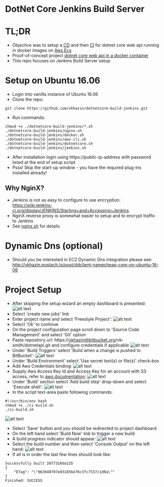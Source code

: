 # DotNet Core Jenkins Build Server #

# TL;DR
* Objective was to setup a [CD](https://en.wikipedia.org/wiki/Continuous_delivery) and then [CI](https://en.wikipedia.org/wiki/Continuous_integration) for dotnet core web api running in docker images on [Aws Ecs](http://docs.aws.amazon.com/AmazonECS/latest/developerguide/Welcome.html)
* Proof-of-concept project [dotnet core web api in a docker container](https://bitbucket.org/vk-smith/dotnetapi/src/master/README.md)
* This repo focuses on Jenkins Build Server setup

# Setup on Ubuntu 16.06
* Login into vanilla instance of Ubuntu 16.06
* Clone the repo:
```
git clone https://github.com/vkhazin/dotnetcore-build-jenkins.git
```
* Run commands:
```
chmod +x ./dotnetcore-build-jenkins/*.sh
./dotnetcore-build-jenkins/nginx.sh
./dotnetcore-build-jenkins/docker.sh
./dotnetcore-build-jenkins/aws-cli.sh
./dotnetcore-build-jenkins/dotnetcore.sh
./dotnetcore-build-jenkins/jenkins.sh
```
* After installation login using https://public-ip-address with password listed at the end of setup script
* Psss! Skip the start-up window - you have the required plug-ins installed already!

## Why NginX?
* Jenkins is not as easy to configure to use encryption: https://wiki.jenkins-ci.org/display/JENKINS/Starting+and+Accessing+Jenkins
* NginX reverse proxy is somewhat easier to setup and to encrypt traffic to Jenkins
* See [nginx.sh](https://github.com/vkhazin/dotnetcore-build-jenkins/blob/master/nginx.sh) for details

# Dynamic Dns (optional)
* Should you be interested in EC2 Dynamic Dns integration please see: http://vkhazin.postach.io/post/ddclient-namecheap-com-on-ubuntu-16-06

# Project Setup
* After skipping the setup wizard an empty dashboard is presented:
![alt text](./screen-capture/no-projects.png "Empty Jenkins Dashboard")
* Select 'create new jobs' link
* Enter project name and select 'Freestyle Project':
![alt text](./screen-capture/project-name.png "Project name")
* Select 'Ok' to continue
* On the project configuration page scroll down to 'Source Code Management' and select 'Git' option
* Paste repository url: https://vkhazin@bitbucket.org/vk-smith/dotnetapi.git and configure credentials if applicable
![alt text](./screen-capture/source-control.png "Source Control Management")
* Under 'Build Triggers' select 'Build when a change is pushed to BitBucket':
![alt text](./screen-capture/build-triggers.png "Build Triggers")
* Under 'Build Environment' select 'Use secret text(s) or file(s)' check-box
* Add Aws Credentials binding:
![alt text](./screen-capture/build-environment.png "Build Environment")
* Supply Aws Access Key Id and Access Key for an account with S3 access, refer to [aws documentation](http://docs.aws.amazon.com/AmazonS3/latest/dev/UsingBucket.html):
![alt text](./screen-capture/aws-credentials.png "Aws Credentials")
* Under 'Build' section select 'Add build step' drop-down and select 'Execute shell':
![alt text](./screen-capture/build-step.png "Build Step")
* In the script text-area paste following commands:
```
#!/usr/bin/env bash
chmod +x ./ci-build.sh
./ci-build.sh
```
![alt text](./screen-capture/build-script.png "Build Script")
* Select 'Save' button and you should be redirected to project dashboard
* On the left hand select 'Build Now' link to trigger a new build
* A build progress indicator should appear:
![alt text](./screen-capture/build-progress.png "Build Progress")
* Select the build number and then select 'Console Output' on the left hand:
![alt text](./screen-capture/build-output.png "Build Output")
* If all is in order the last few lines should look like:
```
Successfully built 2077316da135
{
    "ETag": "\"063040707e031856e76c3fc7537c1d0a\""
}
Finished: SUCCESS
```
